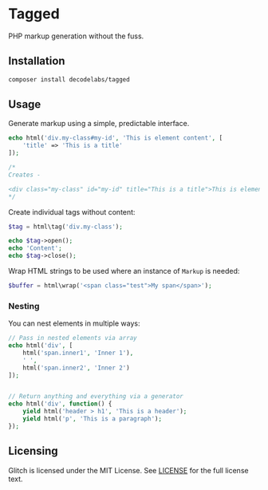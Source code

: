 # Tagged
PHP markup generation without the fuss.


## Installation
```bash
composer install decodelabs/tagged
```

## Usage
Generate markup using a simple, predictable interface.

```php
echo html('div.my-class#my-id', 'This is element content', [
    'title' => 'This is a title'
]);

/*
Creates -

<div class="my-class" id="my-id" title="This is a title">This is element content</div>
*/
```

Create individual tags without content:

```php
$tag = html\tag('div.my-class');

echo $tag->open();
echo 'Content';
echo $tag->close();
```

Wrap HTML strings to be used where an instance of <code>Markup</code> is needed:

```php
$buffer = html\wrap('<span class="test">My span</span>');
```


### Nesting

You can nest elements in multiple ways:

```php
// Pass in nested elements via array
echo html('div', [
    html('span.inner1', 'Inner 1'),
    ' ',
    html('span.inner2', 'Inner 2')
]);


// Return anything and everything via a generator
echo html('div', function() {
    yield html('header > h1', 'This is a header');
    yield html('p', 'This is a paragraph');
});
```


## Licensing
Glitch is licensed under the MIT License. See [LICENSE](./LICENSE) for the full license text.
